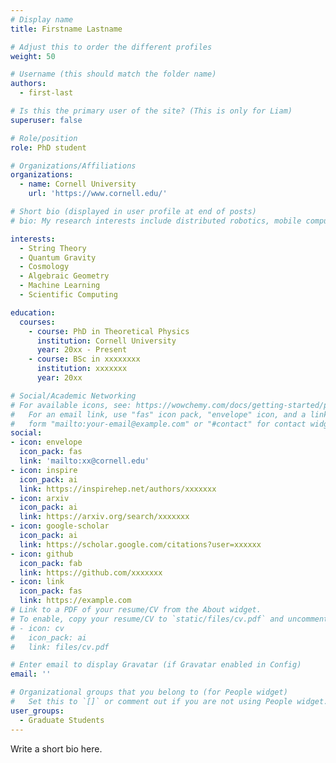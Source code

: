 ```yaml
---
# Display name
title: Firstname Lastname

# Adjust this to order the different profiles
weight: 50

# Username (this should match the folder name)
authors:
  - first-last

# Is this the primary user of the site? (This is only for Liam)
superuser: false

# Role/position
role: PhD student

# Organizations/Affiliations
organizations:
  - name: Cornell University
    url: 'https://www.cornell.edu/'

# Short bio (displayed in user profile at end of posts)
# bio: My research interests include distributed robotics, mobile computing and programmable matter.

interests:
  - String Theory
  - Quantum Gravity
  - Cosmology
  - Algebraic Geometry
  - Machine Learning
  - Scientific Computing

education:
  courses:
    - course: PhD in Theoretical Physics
      institution: Cornell University
      year: 20xx - Present
    - course: BSc in xxxxxxxx
      institution: xxxxxxx
      year: 20xx

# Social/Academic Networking
# For available icons, see: https://wowchemy.com/docs/getting-started/page-builder/#icons
#   For an email link, use "fas" icon pack, "envelope" icon, and a link in the
#   form "mailto:your-email@example.com" or "#contact" for contact widget.
social:
- icon: envelope
  icon_pack: fas
  link: 'mailto:xx@cornell.edu'
- icon: inspire
  icon_pack: ai
  link: https://inspirehep.net/authors/xxxxxxx
- icon: arxiv
  icon_pack: ai
  link: https://arxiv.org/search/xxxxxxx
- icon: google-scholar
  icon_pack: ai
  link: https://scholar.google.com/citations?user=xxxxxx
- icon: github
  icon_pack: fab
  link: https://github.com/xxxxxxx
- icon: link
  icon_pack: fas
  link: https://example.com
# Link to a PDF of your resume/CV from the About widget.
# To enable, copy your resume/CV to `static/files/cv.pdf` and uncomment the lines below.
# - icon: cv
#   icon_pack: ai
#   link: files/cv.pdf

# Enter email to display Gravatar (if Gravatar enabled in Config)
email: ''

# Organizational groups that you belong to (for People widget)
#   Set this to `[]` or comment out if you are not using People widget.
user_groups:
  - Graduate Students
---
```


Write a short bio here.